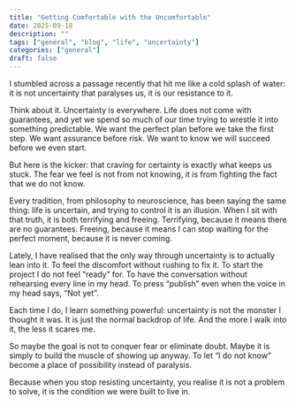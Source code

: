 ```yaml
---
title: "Getting Comfortable with the Uncomfortable"
date: 2025-09-18
description: ""
tags: ["general", "blog", "life", "uncertainty"]
categories: ["general"]
draft: false
---
```


I stumbled across a passage recently that hit me like a cold splash of water: it is not uncertainty that paralyses us, it is our resistance to it.

Think about it. Uncertainty is everywhere. Life does not come with guarantees, and yet we spend so much of our time trying to wrestle it into something predictable. We want the perfect plan before we take the first step. We want assurance before risk. We want to know we will succeed before we even start.

But here is the kicker: that craving for certainty is exactly what keeps us stuck. The fear we feel is not from not knowing, it is from fighting the fact that we do not know.

Every tradition, from philosophy to neuroscience, has been saying the same thing: life is uncertain, and trying to control it is an illusion. When I sit with that truth, it is both terrifying and freeing. Terrifying, because it means there are no guarantees. Freeing, because it means I can stop waiting for the perfect moment, because it is never coming.

Lately, I have realised that the only way through uncertainty is to actually lean into it. To feel the discomfort without rushing to fix it. To start the project I do not feel “ready” for. To have the conversation without rehearsing every line in my head. To press “publish” even when the voice in my head says, “Not yet”.

Each time I do, I learn something powerful: uncertainty is not the monster I thought it was. It is just the normal backdrop of life. And the more I walk into it, the less it scares me.

So maybe the goal is not to conquer fear or eliminate doubt. Maybe it is simply to build the muscle of showing up anyway. To let “I do not know” become a place of possibility instead of paralysis.

Because when you stop resisting uncertainty, you realise it is not a problem to solve, it is the condition we were built to live in.